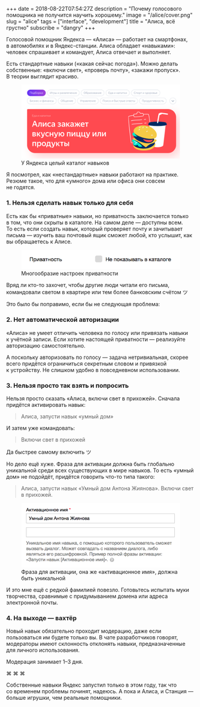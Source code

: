 +++
date = 2018-08-22T07:54:27Z
description = "Почему голосового помощника не получится научить хорошему."
image = "/alice/cover.png"
slug = "alice"
tags = ["interface", "development"]
title = "Алиса, всё грустно"
subscribe = "dangry"
+++

Голосовой помощник Яндекса — «Алиса» — работает на смартфонах, в автомобилях и в Яндекс-станции. Алиса обладает «навыками»: человек спрашивает и командует, Алиса отвечает и выполняет.

Есть стандартные навыки («какая сейчас погода»). Можно делать собственные: «включи свет», «проверь почту», «закажи пропуск». В теории выглядит красиво.

<figure>
  <img alt="Каталог навыков" src="alice-2.png" class="img-bordered-thin">
  <figcaption>У Яндекса целый каталог навыков</figcaption>
</figure>

Я посмотрел, как «нестандартные» навыки работают на практике. Резюме такое, что для «умного» дома или офиса они совсем не годятся.

### 1. Нельзя сделать навык только для себя

Есть как бы «приватные» навыки, но приватность заключается только в том, что они скрыты в каталоге. На самом деле — доступны всем. То есть если создать навык, который проверяет почту и зачитывает письма — изучить ваш почтовый ящик сможет любой, кто услышит, как вы обращаетесь к Алисе.

<figure>
  <img alt="Настройки приватности" src="alice-4.png" class="img-bordered-thin">
  <figcaption>Многообразие настроек приватности</figcaption>
</figure>

Вряд ли кто-то захочет, чтобы другие люди читали его письма, командовали светом в квартире или тем более банковским счётом ツ

Это было бы поправимо, если бы не следующая проблема:

### 2. Нет автоматической авторизации

«Алиса» не умеет отличить человека по голосу или привязать навыки к учётной записи. Если хотите настоящей приватности — реализуйте авторизацию самостоятельно.

А поскольку авторизовать по голосу — задача нетривиальная, скорее всего придётся ограничиться секретным словом и привязкой к устройству. Не слишком удобно в повседневном использовании.

### 3. Нельзя просто так взять и попросить

Нельзя просто сказать «Алиса, включи свет в прихожей». Сначала придётся активировать навык:

> Алиса, запусти навык «умный дом»

И затем уже командовать:

> Включи свет в прихожей
 
Да быстрее самому включить ツ

Но дело ещё хуже. Фраза для активации должна быть глобально уникальной среди всех существующих в мире навыков. То есть «умный дом» не подойдёт, придётся говорить что-то типа такого:

> Алиса, запусти навык «Умный дом Антона Жиянова». Включи свет в прихожей.

<div class="row">
<div class="col-xs-12 col-sm-10 col-md-8">
<figure>
  <img alt="Активационное имя" src="alice-3.png" class="img-bordered-thin">
  <figcaption>Фраза для активации, она же «активационное имя», должна быть уникальной</figcaption>
</figure>
</div>
</div>

И это мне ещё с редкой фамилией повезло. Готовьтесь испытать муки творчества, сравнимые с придумыванием домена или адреса электронной почты.

### 4. На выходе — вахтёр

Новый навык обязательно проходит модерацию, даже если пользоваться им будете только вы. В чате разработчиков говорят, модераторы имеют склонность отклонять навыки, предназначенные для личного использования.

Модерация занимает 1–3 дня.

<p class="align-center">⌘ ⌘ ⌘</p>

Собственные навыки Яндекс запустил только в этом году, так что со временем проблемы починят, надеюсь. А пока и Алиса, и Станция — больше игрушки, чем реальные помощники.
